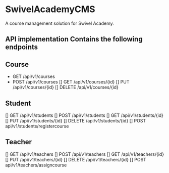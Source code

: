 # SwivelAcademyCMS
A course management solution for Swivel Academy.

## API implementation Contains the following endpoints
## Course

- GET /api/v1/courses
- POST /api/v1/courses
[] GET /api/v1/courses/{id}
[] PUT /api/v1/courses/{id}
[] DELETE /api/v1/courses/{id}

## Student

[] GET /api/v1/students
[] POST /api/v1/students
[] GET /api/v1/students/{id}
[] PUT /api/v1/students/{id}
[] DELETE /api/v1/students/{id}
[] POST api/v1/students/registercourse

## Teacher

[] GET /api/v1/teachers
[] POST /api/v1/teachers
[] GET /api/v1/teachers/{id}
[] PUT /api/v1/teachers/{id}
[] DELETE /api/v1/teachers/{id}
[] POST api/v1/teachers/assigncourse
